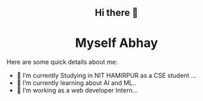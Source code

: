 <h2 align="center">Hi there 👋 </h2>
<h1 align="center"> Myself Abhay</h1>

<!--
**MitAbhay/MitAbhay** is a ✨ _special_ ✨ repository because its `README.md` (this file) appears on your GitHub profile.-->

Here are some quick details about me:

- 🔭 I’m currently Studying in NIT HAMIRPUR as a CSE student ...
- 🌱 I’m currently learning about AI and ML..
- 👯 I’m working as a web developer Intern...


